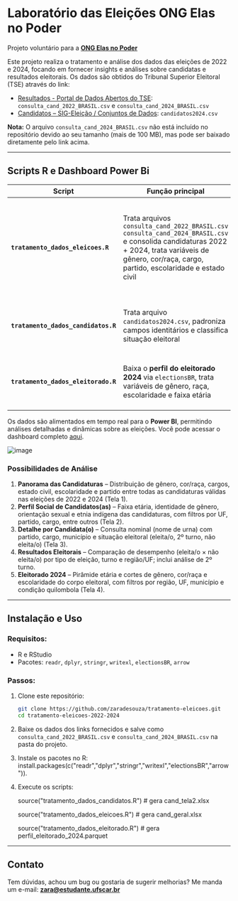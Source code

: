# Laboratório das Eleições ONG Elas no Poder
Projeto voluntário para a **[ONG Elas no Poder](https://elasnopoder.org/)**


Este projeto realiza o tratamento e análise dos dados das eleições de 2022 e 2024, focando em fornecer insights e análises sobre candidatas e resultados eleitorais. 
Os dados são obtidos do Tribunal Superior Eleitoral (TSE) através do link:

- [Resultados - Portal de Dados Abertos do TSE](https://dadosabertos.tse.jus.br/dataset/?groups=resultados): `consulta_cand_2022_BRASIL.csv` e `consulta_cand_2024_BRASIL.csv`
- [Candidatos – SIG-Eleição / Conjuntos de Dados](https://sig.tse.jus.br/ords/dwapr/r/seai/sig-eleicao-arquivo/conjuntos-de-dados?p10_nm_modulo=candidatura): `candidatos2024.csv` 

**Nota:** O arquivo `consulta_cand_2024_BRASIL.csv` não está incluído no repositório devido ao seu tamanho (mais de 100 MB), mas pode ser baixado diretamente pelo link acima.

---

## Scripts R e Dashboard Power Bi

| Script | Função principal |     Telas Power BI     | Arquivo(s) gerados |
|--------|-----------------|----------------------------|--------------------|
| **`tratamento_dados_eleicoes.R`** | Trata arquivos `consulta_cand_2022_BRASIL.csv`  `consulta_cand_2024_BRASIL.csv` e consolida candidaturas 2022 + 2024, trata variáveis de gênero, cor/raça, cargo, partido, escolaridade e estado civil | **Tela 1 – PANORAMA** (distribuição de gênero, raça, cargos, etc.)<br>**Tela 3 – CANDIDATOS(AS)** (lista nome de urna, partido, cargo, município, situação) | `cand_geral.xlsx` |
| **`tratamento_dados_candidatos.R`** | Trata arquivo `candidatos2024.csv`, padroniza campos identitários e classifica situação eleitoral | **Tela 2 – PERFIL SOCIAL** (faixa etária, identidade de gênero, orientação sexual, etnia indígena) | `cand_tela2.xlsx` |
| **`tratamento_dados_eleitorado.R`** | Baixa o **perfil do eleitorado 2024** via `electionsBR`, trata variáveis de gênero, raça, escolaridade e faixa etária | **Tela 4 – ELEITORADO** (piramide etária, gênero, cor/raça, escolaridade, totais) | `perfil_eleitorado_2024.parquet` |

Os dados são alimentados em tempo real para o **Power BI**, permitindo análises detalhadas e dinâmicas sobre as eleições. 
Você pode acessar o dashboard completo [aqui](https://app.powerbi.com/view?r=eyJrIjoiNGE2MmY2Y2YtYzEzYy00ZjUwLWFjODYtZGI2ODNlZThiZmNiIiwidCI6IjVjYTI0MTc0LWYxMzgtNGZlMS1iODY2LWFjZWFlOTRiZjk5MiJ9).

![image](https://github.com/user-attachments/assets/b9862e3b-16a5-46c8-9874-495962a55384)

### Possibilidades de Análise

1. **Panorama das Candidaturas** – Distribuição de gênero, cor/raça, cargos, estado civil, escolaridade e partido entre todas as candidaturas válidas nas eleições de 2022 e 2024 (Tela 1).  
2. **Perfil Social de Candidatos(as)** – Faixa etária, identidade de gênero, orientação sexual e etnia indígena das candidaturas, com filtros por UF, partido, cargo, entre outros (Tela 2). 
3. **Detalhe por Candidata(o)** – Consulta nominal (nome de urna) com partido, cargo, município e situação eleitoral (eleita/o, 2º turno, não eleita/o) (Tela 3).
4. **Resultados Eleitorais** – Comparação de desempenho (eleita/o × não eleita/o) por tipo de eleição, turno e região/UF; inclui análise de 2º turno.  
5. **Eleitorado 2024** – Pirâmide etária e cortes de gênero, cor/raça e escolaridade do corpo eleitoral, com filtros por região, UF, município e condição quilombola (Tela 4).

---

## Instalação e Uso

### Requisitos:

- R e RStudio 
- Pacotes: `readr`, `dplyr`, `stringr`, `writexl`, `electionsBR`, `arrow`

### Passos:

1. Clone este repositório:

   ```bash
   git clone https://github.com/zaradesouza/tratamento-eleicoes.git
   cd tratamento-eleicoes-2022-2024
   ```

2. Baixe os dados dos links fornecidos e salve como `consulta_cand_2022_BRASIL.csv` e `consulta_cand_2024_BRASIL.csv` na pasta do projeto.
3. Instale os pacotes no R: install.packages(c("readr","dplyr","stringr","writexl","electionsBR","arrow")).
5. Execute os scripts:
   
   source("tratamento_dados_candidatos.R")   # gera cand_tela2.xlsx
   
   source("tratamento_dados_eleicoes.R")  # gera cand_geral.xlsx
   
   source("tratamento_dados_eleitorado.R")  # gera perfil_eleitorado_2024.parquet

---

## Contato

Tem dúvidas, achou um bug ou gostaria de sugerir melhorias? 
Me manda um e-mail: [**zara@estudante.ufscar.br**](mailto:zara@estudante.ufscar.br)
